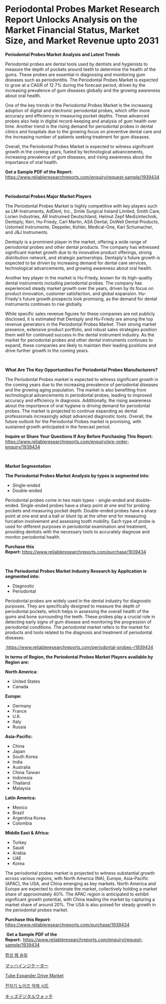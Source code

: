 <p><h1>Periodontal Probes Market Research Report Unlocks Analysis on the Market Financial Status, Market Size, and Market Revenue upto 2031</h1></p><p><strong>Periodontal Probes Market Analysis and Latest Trends</strong></p>
<p><p>Periodontal probes are dental tools used by dentists and hygienists to measure the depth of pockets around teeth to determine the health of the gums. These probes are essential in diagnosing and monitoring gum diseases such as periodontitis. The Periodontal Probes Market is expected to grow at a CAGR of 12.7% during the forecast period, driven by the increasing prevalence of gum diseases globally and the growing awareness about oral health.</p><p>One of the key trends in the Periodontal Probes Market is the increasing adoption of digital and electronic periodontal probes, which offer more accuracy and efficiency in measuring pocket depths. These advanced probes also help in digital record-keeping and analysis of gum health over time. Another trend is the rising demand for periodontal probes in dental clinics and hospitals due to the growing focus on preventive dental care and the increasing number of patients seeking treatment for gum diseases.</p><p>Overall, the Periodontal Probes Market is expected to witness significant growth in the coming years, fueled by technological advancements, increasing prevalence of gum diseases, and rising awareness about the importance of oral health.</p></p>
<p><strong>Get a Sample PDF of the Report:&nbsp;</strong> <a href="https://www.reliableresearchreports.com/enquiry/request-sample/1939434">https://www.reliableresearchreports.com/enquiry/request-sample/1939434</a></p>
<p>&nbsp;</p>
<p><strong>Periodontal Probes Major Market Players</strong></p>
<p><p>The Periodontal Probes Market is highly competitive with key players such as LM-Instruments, AdDent, Inc., Smile Surgical Ireland Limited, Smith Care, Lorien Industries, AR Instrumed Deutschland, Helmut Zepf Medizintechnik, Dentsply, Kerr, Hu-Friedy, Carl Martin, ASA Dental, DoWell Dental Products, Ustomed Instrumente, Deppeler, Kohler, Medical-One, Karl Schumacher, and J&J Instruments.</p><p>Dentsply is a prominent player in the market, offering a wide range of periodontal probes and other dental products. The company has witnessed significant market growth due to its innovative product offerings, strong distribution network, and strategic partnerships. Dentsply's future growth is expected to be driven by increasing demand for dental care services, technological advancements, and growing awareness about oral health.</p><p>Another key player in the market is Hu-Friedy, known for its high-quality dental instruments including periodontal probes. The company has experienced steady market growth over the years, driven by its focus on product innovation, customer satisfaction, and global expansion. Hu-Friedy's future growth prospects look promising, as the demand for dental instruments continues to rise globally.</p><p>While specific sales revenue figures for these companies are not publicly disclosed, it is estimated that Dentsply and Hu-Friedy are among the top revenue generators in the Periodontal Probes Market. Their strong market presence, extensive product portfolio, and robust sales strategies position them well for continued success in the dental instrument industry. As the market for periodontal probes and other dental instruments continues to expand, these companies are likely to maintain their leading positions and drive further growth in the coming years.</p></p>
<p>&nbsp;</p>
<p><strong>What Are The Key Opportunities For Periodontal Probes Manufacturers?</strong></p>
<p><p>The Periodontal Probes market is expected to witness significant growth in the coming years due to the increasing prevalence of periodontal diseases and the growing aging population. The market is also benefiting from technological advancements in periodontal probes, leading to improved accuracy and efficiency in diagnosis. Additionally, the rising awareness about the importance of oral hygiene is driving demand for periodontal probes. The market is projected to continue expanding as dental professionals increasingly adopt advanced diagnostic tools. Overall, the future outlook for the Periodontal Probes market is promising, with sustained growth anticipated in the forecast period.</p></p>
<p><strong>Inquire or Share Your Questions If Any Before Purchasing This Report:</strong> <a href="https://www.reliableresearchreports.com/enquiry/pre-order-enquiry/1939434">https://www.reliableresearchreports.com/enquiry/pre-order-enquiry/1939434</a></p>
<p>&nbsp;</p>
<p><strong>Market Segmentation</strong></p>
<p><strong>The Periodontal Probes Market Analysis by types is segmented into:</strong></p>
<p><ul><li>Single-ended</li><li>Double-ended</li></ul></p>
<p><p>Periodontal probes come in two main types - single-ended and double-ended. Single-ended probes have a sharp point at one end for probing pockets and measuring pocket depth. Double-ended probes have a sharp point at one end and a ball or blunt tip at the other end for measuring furcation involvement and assessing tooth mobility. Each type of probe is used for different purposes in periodontal examination and treatment, providing dentists with the necessary tools to accurately diagnose and monitor periodontal health.</p></p>
<p><strong>Purchase this Report:&nbsp;</strong><a href="https://www.reliableresearchreports.com/purchase/1939434">https://www.reliableresearchreports.com/purchase/1939434</a></p>
<p>&nbsp;</p>
<p><strong>The Periodontal Probes Market Industry Research by Application is segmented into:</strong></p>
<p><ul><li>Diagnostic</li><li>Periodontal</li></ul></p>
<p><p>Periodontal probes are widely used in the dental industry for diagnostic purposes. They are specifically designed to measure the depth of periodontal pockets, which helps in assessing the overall health of the gums and bone surrounding the teeth. These probes play a crucial role in detecting early signs of gum disease and monitoring the progression of periodontal conditions. The periodontal market refers to the market for products and tools related to the diagnosis and treatment of periodontal diseases.</p></p>
<p><a href="https://www.reliableresearchreports.com/periodontal-probes-r1939434">&nbsp;https://www.reliableresearchreports.com/periodontal-probes-r1939434</a></p>
<p><strong>In terms of Region, the Periodontal Probes Market Players available by Region are:</strong></p>
<p>
    <p> <strong> North America: </strong>
        <ul>
            <li>United States</li>
            <li>Canada</li>
        </ul>
        </p> 
    <p> <strong> Europe: </strong>
        <ul>
            <li>Germany</li>
            <li>France</li>
            <li>U.K.</li>
            <li>Italy</li>
            <li>Russia</li>
        </ul>
        </p> 
    <p> <strong> Asia-Pacific: </strong>
        <ul>
            <li>China</li>
            <li>Japan</li>
            <li>South Korea</li>
            <li>India</li>
            <li>Australia</li>
            <li>China Taiwan</li>
            <li>Indonesia</li>
            <li>Thailand</li>
            <li>Malaysia</li>
        </ul>
        </p> 
    <p> <strong> Latin America: </strong>
        <ul>
            <li>Mexico</li>
            <li>Brazil</li>
            <li>Argentina Korea</li>
            <li>Colombia</li>
        </ul>
        </p> 
    <p> <strong> Middle East & Africa: </strong>
        <ul>
            <li>Turkey</li>
            <li>Saudi</li>
            <li>Arabia</li>
            <li>UAE</li>
            <li>Korea</li>
        </ul>
    </p>
    </p>
<p><p>The periodontal probes market is projected to witness substantial growth across various regions, with North America (NA), Europe, Asia-Pacific (APAC), the USA, and China emerging as key markets. North America and Europe are expected to dominate the market, collectively holding a market share of approximately 40%. The APAC region is anticipated to exhibit significant growth potential, with China leading the market by capturing a market share of around 20%. The USA is also poised for steady growth in the periodontal probes market.</p></p>
<p><strong>Purchase this Report: </strong><a href="https://www.reliableresearchreports.com/purchase/1939434">https://www.reliableresearchreports.com/purchase/1939434</a></p>
<p>&nbsp;<strong>Get a Sample PDF of the Report:&nbsp;&nbsp;</strong><a href="https://www.reliableresearchreports.com/enquiry/request-sample/1939434">https://www.reliableresearchreports.com/enquiry/request-sample/1939434</a></p>
<p><strong></strong></p>
<p><p><a href="https://github.com/rick7624/Market-Research-Report-List-2/blob/main/3816310180700.md">합성 웹 슬링</a></p><p><a href="https://github.com/VinceMarvin1/Market-Research-Report-List-1/blob/main/7094765167378.md">マッハインジケーター</a></p><p><a href="https://github.com/BryceTownsendr/Market-Research-Report-List-5/blob/main/tube-expander-drive-market.md">Tube Expander Drive Market</a></p><p><a href="https://github.com/GabrielBlanda5656/Market-Research-Report-List-2/blob/main/9709627180699.md">전자기 노이즈 억제 시트</a></p><p><a href="https://github.com/DayanaRunolfsdottir/Market-Research-Report-List-1/blob/main/3997660167379.md">キッズデジタルウォッチ</a></p></p>